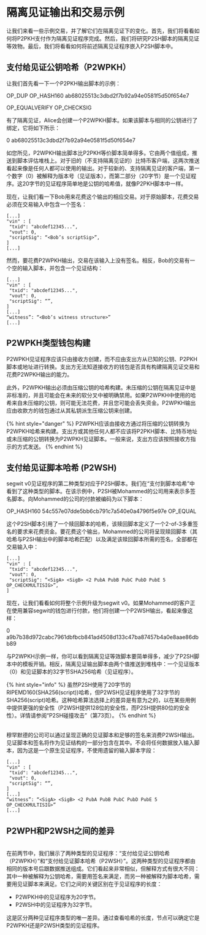 # 隔离见证输出和交易示例

让我们来看一些示例交易，并了解它们在隔离见证下的变化。首先，我们将看看如何将P2PKH支付作为隔离见证程序完成。然后，我们将研究P2SH脚本的隔离见证等效物。最后，我们将看看如何将前述隔离见证程序嵌入P2SH脚本中。

## 支付给见证公钥哈希（P2WPKH）

让我们首先看一下一个P2PKH输出脚本的示例：

OP\_DUP OP\_HASH160 ab68025513c3dbd2f7b92a94e0581f5d50f654e7&#x20;

OP\_EQUALVERIFY OP\_CHECKSIG

有了隔离见证，Alice会创建一个P2WPKH脚本。如果该脚本与相同的公钥进行了绑定，它将如下所示：

0 ab68025513c3dbd2f7b92a94e0581f5d50f654e7

如您所见，P2WPKH输出脚本比P2PKH等价脚本简单得多。它由两个值组成，推送到脚本评估堆栈上。对于旧的（不支持隔离见证的）比特币客户端，这两次推送看起来像是任何人都可以使用的输出。对于较新的、支持隔离见证的客户端，第一个数字（0）被解释为版本号（见证版本），而第二部分（20字节）是一个见证程序。这20字节的见证程序简单地是公钥的哈希值，就像P2PKH脚本中一样。&#x20;

现在，让我们看一下Bob用来花费这个输出的相应交易。对于原始脚本，花费交易必须在交易输入中包含一个签名：

```
[...]
"vin" : [
 "txid": "abcdef12345...",
 "vout": 0,
 "scriptSig": “<Bob’s scriptSig>”,
]
[...]
```

然而，要花费P2WPKH输出，交易在该输入上没有签名。相反，Bob的交易有一个空的输入脚本，并包含一个见证结构：

```
[...]
"vin" : [
 "txid": "abcdef12345...",
 "vout": 0,
 "scriptSig": “”,
]
[...]
“witness”: “<Bob’s witness structure>”
[...]
```

## P2WPKH类型钱包构建

P2WPKH见证程序应该只由接收方创建，而不应由支出方从已知的公钥、P2PKH脚本或地址进行转换。支出方无法知道接收方的钱包是否具有构建隔离见证交易和花费P2WPKH输出的能力。

此外，P2WPKH输出必须由压缩公钥的哈希构建。未压缩的公钥在隔离见证中是非标准的，并且可能会在未来的软分叉中被明确禁用。如果P2WPKH中使用的哈希来自未压缩的公钥，则可能无法花费，并且您可能会丢失资金。P2WPKH输出应由收款方的钱包通过从其私钥派生压缩公钥来创建。&#x20;

{% hint style="danger" %}
P2WPKH应该由接收方通过将压缩的公钥转换为P2WPKH哈希来构建。支出方或其他任何人都不应该将P2PKH脚本、比特币地址或未压缩的公钥转换为P2WPKH见证脚本。一般来说，支出方应该按照接收方指示的方式发送。
{% endhint %}

## 支付给见证脚本哈希 (P2WSH)

segwit v0见证程序的第二种类型对应于P2SH脚本。我们在“支付到脚本哈希”中看到了这种类型的脚本。在该示例中，P2SH被Mohammed的公司用来表示多签名脚本。向Mohammed的公司的付款被编码为以下脚本：

OP\_HASH160 54c557e07dde5bb6cb791c7a540e0a4796f5e97e OP\_EQUAL

这个P2SH脚本引用了一个赎回脚本的哈希，该赎回脚本定义了一个2-of-3多重签名的要求来花费资金。要花费这个输出，Mohammed的公司将呈现赎回脚本（其哈希与P2SH输出中的脚本哈希匹配）以及满足该赎回脚本所需的签名，全部都在交易输入中：

```
[...]
"vin" : [
 "txid": "abcdef12345...",
 "vout": 0,
 "scriptSig": “<SigA> <SigB> <2 PubA PubB PubC PubD PubE 5 OP_CHECKMULTISIG>”,
]
```

现在，让我们看看如何将整个示例升级为segwit v0。如果Mohammed的客户正在使用兼容segwit的钱包进行付款，他们将创建一个P2WSH输出，看起来像这样：

0 a9b7b38d972cabc7961dbfbcb841ad4508d133c47ba87457b4a0e8aae86dbb89

与P2WPKH示例一样，你可以看到隔离见证等效脚本要简单得多，减少了P2SH脚本中的模板开销。相反，隔离见证输出脚本由两个值推送到堆栈中：一个见证版本（0）和见证脚本的32字节SHA256哈希（见证程序）。

{% hint style="info" %}
虽然P2SH使用了20字节的RIPEMD160(SHA256(script))哈希，但P2WSH见证程序使用了32字节的SHA256(script)哈希。这种哈希算法选择上的差异是有意为之的，以在某些用例中提供更强的安全性（P2WSH提供128位的安全性，而P2SH提供80位的安全性）。详情请参阅“P2SH碰撞攻击”（第73页）。
{% endhint %}

\
穆罕默德的公司可以通过呈现正确的见证脚本和足够的签名来消费P2WSH输出。见证脚本和签名将作为见证结构的一部分包含在其中。不会将任何数据放入输入脚本，因为这是一个原生见证程序，不使用遗留的输入脚本字段：

```
[...]
"vin" : [
 "txid": "abcdef12345...",
 "vout": 0,
 "scriptSig": “”,
]
[...]
“witness”: “<SigA> <SigB> <2 PubA PubB PubC PubD PubE 5 OP_CHECKMULTISIG>”
[...]
```

## P2WPH和P2WSH之间的差异

\
在前两节中，我们展示了两种类型的见证程序：“支付给见证公钥哈希（P2WPKH）”和“支付给见证脚本哈希（P2WSH）”。这两种类型的见证程序都由相同的版本号后跟数据推送组成。它们看起来非常相似，但解释方式有很大不同：其中一种被解释为公钥哈希，需要用签名来满足，而另一种被解释为脚本哈希，需要用见证脚本来满足。它们之间的关键区别在于见证程序的长度：

* P2WPKH中的见证程序为20字节。
* P2WSH中的见证程序为32字节。&#x20;

这是区分两种见证程序类型的唯一差异。通过查看哈希的长度，节点可以确定它是P2WPKH还是P2WSH类型的见证程序。
